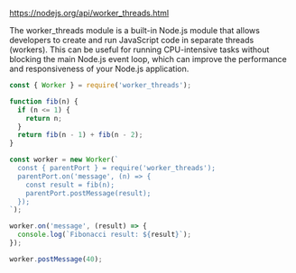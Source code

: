 https://nodejs.org/api/worker_threads.html


The worker_threads module is a built-in Node.js module that allows developers to create and run JavaScript code in separate threads (workers). This can be useful for running CPU-intensive tasks without blocking the main Node.js event loop, which can improve the performance and responsiveness of your Node.js application.


```javascript
const { Worker } = require('worker_threads');

function fib(n) {
  if (n <= 1) {
    return n;
  }
  return fib(n - 1) + fib(n - 2);
}

const worker = new Worker(`
  const { parentPort } = require('worker_threads');
  parentPort.on('message', (n) => {
    const result = fib(n);
    parentPort.postMessage(result);
  });
`);

worker.on('message', (result) => {
  console.log(`Fibonacci result: ${result}`);
});

worker.postMessage(40);

```